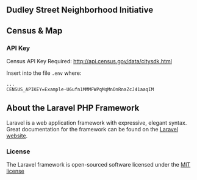 ## Dudley Street Neighborhood Initiative

## Census & Map 

### API Key 

Census API Key Required:
http://api.census.gov/data/citysdk.html

Insert into the file ```.env``` where:

```
...
CENSUS_APIKEY=Example-U6ufn1MMMFWPqMqMnOnRnaZcJ41aaqIM
```


## About the Laravel PHP Framework

Laravel is a web application framework with expressive, elegant syntax. Great documentation for the framework can be found on the [Laravel website](http://laravel.com/docs).

### License

The Laravel framework is open-sourced software licensed under the [MIT license](http://opensource.org/licenses/MIT)
